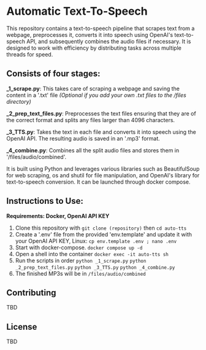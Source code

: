 
# Automatic Text-To-Speech
This repository contains a text-to-speech pipeline that scrapes text from a webpage, preprocesses it, converts it into speech using OpenAI's text-to-speech API, and subsequently combines the audio files if necessary. It is designed to work with efficiency by distributing tasks across multiple threads for speed.

## Consists of four stages:

**_1_scrape.py**: This takes care of scraping a webpage and saving the content in a '.txt' file *(Optional if you add your own .txt files to the /files directory)*

**_2_prep_text_files.py**: Preprocesses the text files ensuring that they are of the correct format and splits any files larger than 4096 characters.

**_3_TTS.py**: Takes the text in each file and converts it into speech using the OpenAI API. The resulting audio is saved in an '.mp3' format.

**_4_combine.py**: Combines all the split audio files and stores them in '/files/audio/combined'.

It is built using Python and leverages various libraries such as BeautifulSoup for web scraping, os and shutil for file manipulation, and OpenAI's library for text-to-speech conversion. It can be launched through docker compose.

## Instructions to Use:

**Requirements: Docker, OpenAI API KEY**

 1. Clone this repository with `git clone (repository)` then `cd auto-tts`
 2. Create a '.env' file from the provided 'env.template' and update it with your OpenAI API KEY,
		Linux: `cp env.template .env ; nano .env`
 3. Start with docker-compose.
		`docker compose up -d`
 4. Open a shell into the container
		`docker exec -it auto-tts sh`
 6. Run the scripts in order
		`python _1_scrape.py`
		`python _2_prep_text_files.py`
		`python _3_TTS.py`
		`python _4_combine.py`
 7. The finished MP3s will be in `/files/audio/combined`
## Contributing
TBD
## License
TBD